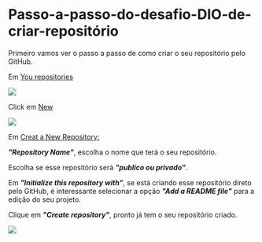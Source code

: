 # Passo-a-passo-do-desafio-DIO-de-criar-repositório
Primeiro vamos ver o passo a passo de como criar o seu repositório pelo GitHub.<p>
  Em <a href="https://uploaddeimagens.com.br/images/003/582/200/full/You_repositories.jpg?1639229471">You repositories</a><p><img src="https://uploaddeimagens.com.br/images/003/582/200/full/You_repositories.jpg?1639229471"> <div>Click em <a href="https://uploaddeimagens.com.br/images/003/582/196/full/New.jpg?1639229019">New</a><p><img src="https://uploaddeimagens.com.br/images/003/582/196/full/New.jpg?1639229019"><p>
    Em <a href="https://uploaddeimagens.com.br/images/003/582/201/full/Creat_a_New_Repository.jpg?1639229724">Creat a New Repository:</a><p> ***"Repository Name"***, escolha o nome que terá o seu repositório.<p>
Escolha se esse repositório será ***"publico ou privado"***.<p>
Em ***"Initialize this repository with"***, se está criando esse repositório direto pelo GitHub, é interessante selecionar a opção ***"Add a README file"*** para a edição do seu projeto.<p>
  Clique em ***"Create repository"***, pronto já tem o seu repositório criado.<p><img src="https://uploaddeimagens.com.br/images/003/582/201/full/Creat_a_New_Repository.jpg?1639229724">
